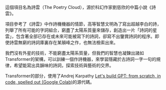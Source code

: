 這個項目名為詩雲（The Poetry Cloud），源於科幻作家劉慈欣的中篇小說《詩雲》。

項目參考了《詩雲》中作詩機機器的情節，高等智慧文明為了寫出超越李白的詩，列舉了所有可能的字詞組合，窮盡了太陽系質量來儲存，創造出一片「詩詞的星雲」，包含著全部已存在或未來可能被寫下的詩詞，卻寫不出鑒賞詩詞的程序。即使詩雲無窮的詩詞庫裏存在某顛峰之作，也無法檢索出來。

我們沒有外星的技術，不能窮盡太陽系質量，但我們的智慧也凝鍊出諸如Transformer的架構，可以訓練一個作詩機器，來學習隱藏於古詩詞一字一句的規律，希望能寫出具韻味的詩詞，探索技術與藝術的交界。

Transformer的部分，使用了Andrej Karpathy [Let's build GPT: from scratch, in code, spelled out (Google Colab)](https://colab.research.google.com/drive/1JMLa53HDuA-i7ZBmqV7ZnA3c_fvtXnx-?usp=sharing)的源代碼。

